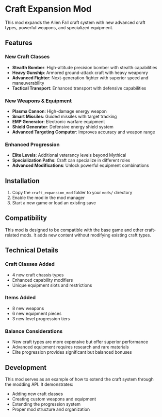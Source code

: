 # Craft Expansion Mod

This mod expands the Alien Fall craft system with new advanced craft types, powerful weapons, and specialized equipment.

## Features

### New Craft Classes

- **Stealth Bomber**: High-altitude precision bomber with stealth capabilities
- **Heavy Gunship**: Armored ground-attack craft with heavy weaponry
- **Advanced Fighter**: Next-generation fighter with superior speed and maneuverability
- **Tactical Transport**: Enhanced transport with defensive capabilities

### New Weapons & Equipment

- **Plasma Cannon**: High-damage energy weapon
- **Smart Missiles**: Guided missiles with target tracking
- **EMP Generator**: Electronic warfare equipment
- **Shield Generator**: Defensive energy shield system
- **Advanced Targeting Computer**: Improves accuracy and weapon range

### Enhanced Progression

- **Elite Levels**: Additional veterancy levels beyond Mythical
- **Specialization Paths**: Craft can specialize in different roles
- **Advanced Modifications**: Unlock powerful equipment combinations

## Installation

1. Copy the `craft_expansion_mod` folder to your `mods/` directory
2. Enable the mod in the mod manager
3. Start a new game or load an existing save

## Compatibility

This mod is designed to be compatible with the base game and other craft-related mods. It adds new content without modifying existing craft types.

## Technical Details

### Craft Classes Added

- 4 new craft chassis types
- Enhanced capability modifiers
- Unique equipment slots and restrictions

### Items Added

- 8 new weapons
- 6 new equipment pieces
- 3 new level progression tiers

### Balance Considerations

- New craft types are more expensive but offer superior performance
- Advanced equipment requires research and rare materials
- Elite progression provides significant but balanced bonuses

## Development

This mod serves as an example of how to extend the craft system through the modding API. It demonstrates:

- Adding new craft classes
- Creating custom weapons and equipment
- Extending the progression system
- Proper mod structure and organization
 
 